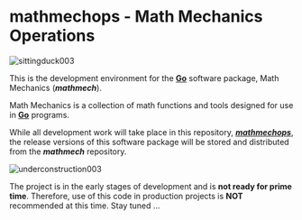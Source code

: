 # mathmechops - Math Mechanics Operations


![sittingduck003](D:\GoProjects\MikeAustin71\strmechops\images\sittingduck003.png)

This is the development environment for the [**Go**](https://golang.org/) software package, Math Mechanics (***mathmech***).

Math Mechanics is a collection of math functions and tools designed for use in [**Go**](https://golang.org/) programs. 

While all development work will take place in this repository, [***mathmechops***](https://github.com/MikeAustin71/mathmechops), the release versions of this software package will be stored and distributed from the  ***mathmech*** repository.



![underconstruction003](D:\GoProjects\MikeAustin71\strmechops\images\underconstruction003.png)

The project is in the early stages of development and is **not ready for prime time**. Therefore, use of this code in production projects is **NOT** recommended at this time. Stay tuned ...

